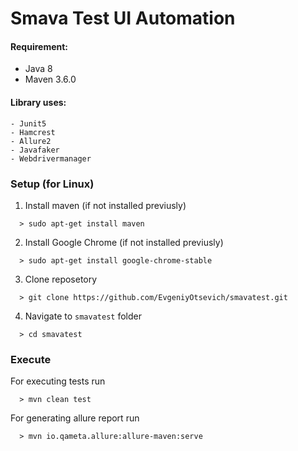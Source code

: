 # Smava Test UI Automation

#### Requirement:
- Java 8
- Maven 3.6.0

#### Library uses:
    - Junit5
    - Hamcrest
    - Allure2
    - Javafaker
    - Webdrivermanager

### Setup (for Linux)
1. Install maven (if not installed previusly)
```
  > sudo apt-get install maven
```
2. Install Google Chrome (if not installed previusly) 
```
  > sudo apt-get install google-chrome-stable
```
3. Clone reposetory
```
  > git clone https://github.com/EvgeniyOtsevich/smavatest.git
```
4. Navigate to `smavatest` folder
```
  > cd smavatest
```

### Execute
For executing tests run
```
  > mvn clean test
``` 
For generating allure report run
```
  > mvn io.qameta.allure:allure-maven:serve
``` 
